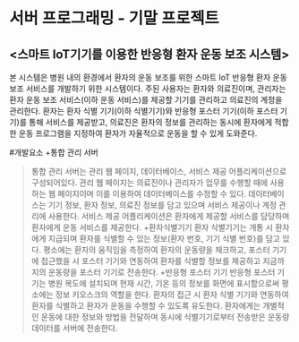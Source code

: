 서버 프로그래밍 - 기말 프로젝트
==============================
<스마트 IoT기기를 이용한 반응형 환자 운동 보조 시스템>  
----------------------------------------------------
 본 시스템은 병원 내의 환경에서 환자의 운동 보조를 위한 스마트 IoT 반응형 환자 운동 보조 서비스를 개발하기 위한 시스템이다. 주된 사용자는 환자와 의료진이며, 관리자는 환자 운동 보조 서비스(이하 운동 서비스)를 제공할 기기를 관리하고 의료진의 계정을 관리한다. 환자는 환자 식별 기기(이하 식별기기)와 반응형 포스터 기기(이하 포스터 기기)를 통해 서비스를 제공받고, 의료진은 환자의 정보를 관리하는 동시에 환자에게 적합한 운동 프로그램을 지정하여 환자가 자율적으로 운동을 할 수 있게 도와준다.
 
 #개발요소
+통합 관리 서버
>  통합 관리 서버는 관리 웹 페이지, 데이터베이스, 서비스 제공 어플리케이션으로 구성되어있다. 관리 웹 페이지는 의료진이나 관리자가 업무를 수행할 때에 사용하는 웹 페이지이며 이를 이용하여 데이터베이스를 수정할 수 있다. 데이터베이스는 기기 정보, 환자 정보, 의료진 정보를 담고 있으며 서비스 제공이나 계정 관리에 사용한다. 서비스 제공 어플리케이션은 환자에게 제공할 서비스를 담당하며 환자에게 운동 서비스를 제공한다.
+환자식별기기
>  환자 식별기기는 개통 시 환자에게 지급되며 환자를 식별할 수 있는 정보(환자 번호, 기기 식별 번호)를 담고 있다. 평소에는 환자의 움직임을 측정하여 환자의 운동량을 체크하고, 포스터 기기에 접근했을 시 포스터 기기와 연동하여 환자를 식별할 정보를 제공하고 지금까지의 운동량을 포스터 기기로 전송한다.
+반응형 포스터 기기
>  반응형 포스터 기기는 병원 복도에 설치되며 현재 시간, 기온 등의 정보를 화면에 표시함으로써 평소에는 정보 키오스크의 역할을 한다. 환자의 접근 시 환자 식별 기기와 연동하여 환자를 식별하고 환자가 운동을 수행할 수 있도록 유도한다. 환자에게는 개별적인 운동에 대한 정보와 방법을 전달하며 동시에 식별기기로부터 전송받은 운동량 데이터를 서버에 전송한다.
